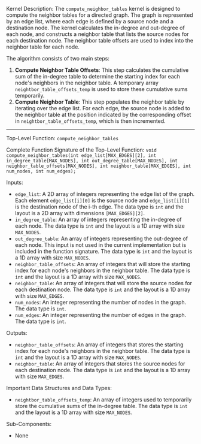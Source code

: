 Kernel Description:
The `compute_neighbor_tables` kernel is designed to compute the neighbor tables for a directed graph. The graph is represented by an edge list, where each edge is defined by a source node and a destination node. The kernel calculates the in-degree and out-degree of each node, and constructs a neighbor table that lists the source nodes for each destination node. The neighbor table offsets are used to index into the neighbor table for each node.

The algorithm consists of two main steps:
1. **Compute Neighbor Table Offsets**: This step calculates the cumulative sum of the in-degree table to determine the starting index for each node's neighbors in the neighbor table. A temporary array `neightbor_table_offsets_temp` is used to store these cumulative sums temporarily.
2. **Compute Neighbor Table**: This step populates the neighbor table by iterating over the edge list. For each edge, the source node is added to the neighbor table at the position indicated by the corresponding offset in `neightbor_table_offsets_temp`, which is then incremented.

---

Top-Level Function: `compute_neighbor_tables`

Complete Function Signature of the Top-Level Function:
`void compute_neighbor_tables(int edge_list[MAX_EDGES][2], int in_degree_table[MAX_NODES], int out_degree_table[MAX_NODES], int neighbor_table_offsets[MAX_NODES], int neighbor_table[MAX_EDGES], int num_nodes, int num_edges);`

Inputs:
- `edge_list`: A 2D array of integers representing the edge list of the graph. Each element `edge_list[i][0]` is the source node and `edge_list[i][1]` is the destination node of the i-th edge. The data type is `int` and the layout is a 2D array with dimensions `[MAX_EDGES][2]`.
- `in_degree_table`: An array of integers representing the in-degree of each node. The data type is `int` and the layout is a 1D array with size `MAX_NODES`.
- `out_degree_table`: An array of integers representing the out-degree of each node. This input is not used in the current implementation but is included in the function signature. The data type is `int` and the layout is a 1D array with size `MAX_NODES`.
- `neighbor_table_offsets`: An array of integers that will store the starting index for each node's neighbors in the neighbor table. The data type is `int` and the layout is a 1D array with size `MAX_NODES`.
- `neighbor_table`: An array of integers that will store the source nodes for each destination node. The data type is `int` and the layout is a 1D array with size `MAX_EDGES`.
- `num_nodes`: An integer representing the number of nodes in the graph. The data type is `int`.
- `num_edges`: An integer representing the number of edges in the graph. The data type is `int`.

Outputs:
- `neighbor_table_offsets`: An array of integers that stores the starting index for each node's neighbors in the neighbor table. The data type is `int` and the layout is a 1D array with size `MAX_NODES`.
- `neighbor_table`: An array of integers that stores the source nodes for each destination node. The data type is `int` and the layout is a 1D array with size `MAX_EDGES`.

Important Data Structures and Data Types:
- `neightbor_table_offsets_temp`: An array of integers used to temporarily store the cumulative sums of the in-degree table. The data type is `int` and the layout is a 1D array with size `MAX_NODES`.

Sub-Components:
- None